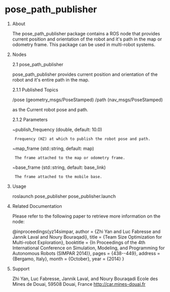 pose_path_publisher
==============

1. About

    The pose_path_publisher package contains a ROS node that provides current position and orientation of the robot and it's path in the map or odometry frame. This package can be used in multi-robot systems.

2. Nodes

    2.1 pose_path_publisher
    
    pose_path_publisher provides current position and orientation of the robot and it's entire path in the map.

    2.1.1 Published Topics
    
    /pose (geometry_msgs/PoseStamped)
    /path (nav_msgs/PoseStamped)
    
    as the Current robot pose and path. 

    2.1.2 Parameters
    
      ~publish_frequency (double, default: 10.0)
      
        Frequency (HZ) at which to publish the robot pose and path. 

      ~map_frame (std::string, default: map)
      
        The frame attached to the map or odometry frame. 

      ~base_frame (std::string, default: base_link)
      
        The frame attached to the mobile base.
        
3. Usage

    roslaunch pose_publisher pose_publisher.launch

4. Related Documentation

    Please refer to the following paper to retrieve more information on the node:

    @inproceedings{yz14simpar,
    author = {Zhi Yan and Luc Fabresse and Jannik Laval and Noury Bouraqadi},
    title = {Team Size Optimization for Multi-robot Exploration},
    booktitle = {In Proceedings of the 4th International Conference on Simulation, Modeling, and Programming for Autonomous Robots (SIMPAR 2014)},
    pages = {438--449},
    address = {Bergamo, Italy},
    month = {October},
    year = {2014}
    }

5. Support

    Zhi Yan, Luc Fabresse, Jannik Laval, and Noury Bouraqadi
    Ecole des Mines de Douai, 59508 Douai, France
    http://car.mines-douai.fr

